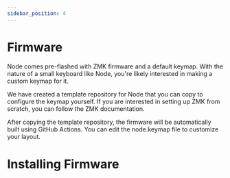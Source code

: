 ```yaml
---
sidebar_position: 4
---
```


# Firmware
Node comes pre-flashed with ZMK firmware and a default keymap. With the nature of a small keyboard like Node, you're likely interested in making a custom keymap for it.

We have created a template repository for Node that you can copy to configure the keymap yourself. If you are interested in setting up ZMK from scratch, you can follow the ZMK documentation.

After copying the template repository, the firmware will be automatically built using GitHub Actions. You can edit the node.keymap file to customize your layout. 

# Installing Firmware
